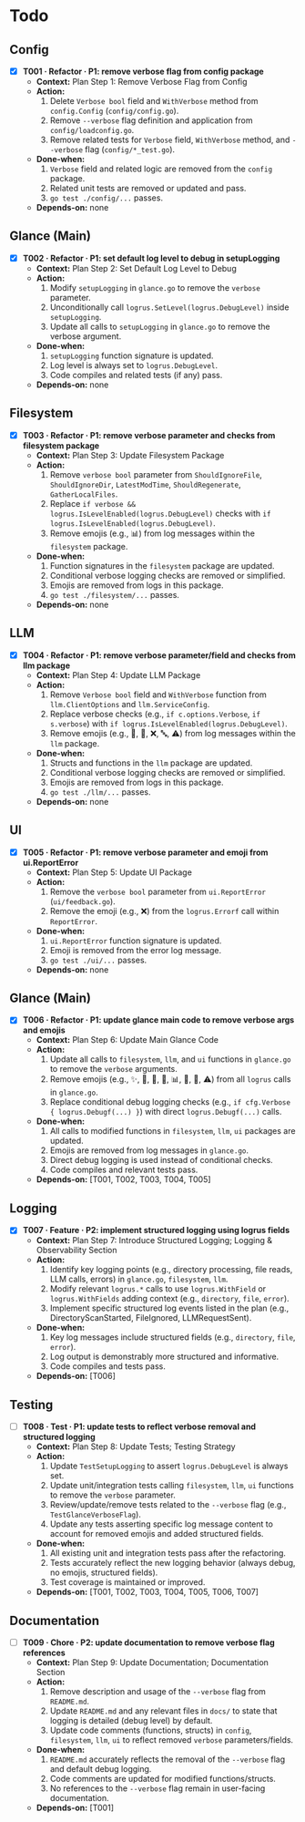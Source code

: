 # Todo

## Config
- [x] **T001 · Refactor · P1: remove verbose flag from config package**
    - **Context:** Plan Step 1: Remove Verbose Flag from Config
    - **Action:**
        1. Delete `Verbose bool` field and `WithVerbose` method from `config.Config` (`config/config.go`).
        2. Remove `--verbose` flag definition and application from `config/loadconfig.go`.
        3. Remove related tests for `Verbose` field, `WithVerbose` method, and `--verbose` flag (`config/*_test.go`).
    - **Done‑when:**
        1. `Verbose` field and related logic are removed from the `config` package.
        2. Related unit tests are removed or updated and pass.
        3. `go test ./config/...` passes.
    - **Depends‑on:** none

## Glance (Main)
- [x] **T002 · Refactor · P1: set default log level to debug in setupLogging**
    - **Context:** Plan Step 2: Set Default Log Level to Debug
    - **Action:**
        1. Modify `setupLogging` in `glance.go` to remove the `verbose` parameter.
        2. Unconditionally call `logrus.SetLevel(logrus.DebugLevel)` inside `setupLogging`.
        3. Update all calls to `setupLogging` in `glance.go` to remove the verbose argument.
    - **Done‑when:**
        1. `setupLogging` function signature is updated.
        2. Log level is always set to `logrus.DebugLevel`.
        3. Code compiles and related tests (if any) pass.
    - **Depends‑on:** none

## Filesystem
- [x] **T003 · Refactor · P1: remove verbose parameter and checks from filesystem package**
    - **Context:** Plan Step 3: Update Filesystem Package
    - **Action:**
        1. Remove `verbose bool` parameter from `ShouldIgnoreFile`, `ShouldIgnoreDir`, `LatestModTime`, `ShouldRegenerate`, `GatherLocalFiles`.
        2. Replace `if verbose && logrus.IsLevelEnabled(logrus.DebugLevel)` checks with `if logrus.IsLevelEnabled(logrus.DebugLevel)`.
        3. Remove emojis (e.g., 📊) from log messages within the `filesystem` package.
    - **Done‑when:**
        1. Function signatures in the `filesystem` package are updated.
        2. Conditional verbose logging checks are removed or simplified.
        3. Emojis are removed from logs in this package.
        4. `go test ./filesystem/...` passes.
    - **Depends‑on:** none

## LLM
- [x] **T004 · Refactor · P1: remove verbose parameter/field and checks from llm package**
    - **Context:** Plan Step 4: Update LLM Package
    - **Action:**
        1. Remove `Verbose bool` field and `WithVerbose` function from `llm.ClientOptions` and `llm.ServiceConfig`.
        2. Replace verbose checks (e.g., `if c.options.Verbose`, `if s.verbose`) with `if logrus.IsLevelEnabled(logrus.DebugLevel)`.
        3. Remove emojis (e.g., 🚀, 🔄, ❌, 🔤, ⚠️) from log messages within the `llm` package.
    - **Done‑when:**
        1. Structs and functions in the `llm` package are updated.
        2. Conditional verbose logging checks are removed or simplified.
        3. Emojis are removed from logs in this package.
        4. `go test ./llm/...` passes.
    - **Depends‑on:** none

## UI
- [x] **T005 · Refactor · P1: remove verbose parameter and emoji from ui.ReportError**
    - **Context:** Plan Step 5: Update UI Package
    - **Action:**
        1. Remove the `verbose bool` parameter from `ui.ReportError` (`ui/feedback.go`).
        2. Remove the emoji (e.g., ❌) from the `logrus.Errorf` call within `ReportError`.
    - **Done‑when:**
        1. `ui.ReportError` function signature is updated.
        2. Emoji is removed from the error log message.
        3. `go test ./ui/...` passes.
    - **Depends‑on:** none

## Glance (Main)
- [x] **T006 · Refactor · P1: update glance main code to remove verbose args and emojis**
    - **Context:** Plan Step 6: Update Main Glance Code
    - **Action:**
        1. Update all calls to `filesystem`, `llm`, and `ui` functions in `glance.go` to remove the `verbose` arguments.
        2. Remove emojis (e.g., ✨, 🚫, 🧠, 🎯, 📊, 🔢, 🌟, ⚠️) from all `logrus` calls in `glance.go`.
        3. Replace conditional debug logging checks (e.g., `if cfg.Verbose { logrus.Debugf(...) }`) with direct `logrus.Debugf(...)` calls.
    - **Done‑when:**
        1. All calls to modified functions in `filesystem`, `llm`, `ui` packages are updated.
        2. Emojis are removed from log messages in `glance.go`.
        3. Direct debug logging is used instead of conditional checks.
        4. Code compiles and relevant tests pass.
    - **Depends‑on:** [T001, T002, T003, T004, T005]

## Logging
- [x] **T007 · Feature · P2: implement structured logging using logrus fields**
    - **Context:** Plan Step 7: Introduce Structured Logging; Logging & Observability Section
    - **Action:**
        1. Identify key logging points (e.g., directory processing, file reads, LLM calls, errors) in `glance.go`, `filesystem`, `llm`.
        2. Modify relevant `logrus.*` calls to use `logrus.WithField` or `logrus.WithFields` adding context (e.g., `directory`, `file`, `error`).
        3. Implement specific structured log events listed in the plan (e.g., DirectoryScanStarted, FileIgnored, LLMRequestSent).
    - **Done‑when:**
        1. Key log messages include structured fields (e.g., `directory`, `file`, `error`).
        2. Log output is demonstrably more structured and informative.
        3. Code compiles and tests pass.
    - **Depends‑on:** [T006]

## Testing
- [ ] **T008 · Test · P1: update tests to reflect verbose removal and structured logging**
    - **Context:** Plan Step 8: Update Tests; Testing Strategy
    - **Action:**
        1. Update `TestSetupLogging` to assert `logrus.DebugLevel` is always set.
        2. Update unit/integration tests calling `filesystem`, `llm`, `ui` functions to remove the `verbose` parameter.
        3. Review/update/remove tests related to the `--verbose` flag (e.g., `TestGlanceVerboseFlag`).
        4. Update any tests asserting specific log message content to account for removed emojis and added structured fields.
    - **Done‑when:**
        1. All existing unit and integration tests pass after the refactoring.
        2. Tests accurately reflect the new logging behavior (always debug, no emojis, structured fields).
        3. Test coverage is maintained or improved.
    - **Depends‑on:** [T001, T002, T003, T004, T005, T006, T007]

## Documentation
- [ ] **T009 · Chore · P2: update documentation to remove verbose flag references**
    - **Context:** Plan Step 9: Update Documentation; Documentation Section
    - **Action:**
        1. Remove description and usage of the `--verbose` flag from `README.md`.
        2. Update `README.md` and any relevant files in `docs/` to state that logging is detailed (debug level) by default.
        3. Update code comments (functions, structs) in `config`, `filesystem`, `llm`, `ui` to reflect removed `verbose` parameters/fields.
    - **Done‑when:**
        1. `README.md` accurately reflects the removal of the `--verbose` flag and default debug logging.
        2. Code comments are updated for modified functions/structs.
        3. No references to the `--verbose` flag remain in user-facing documentation.
    - **Depends‑on:** [T001]
